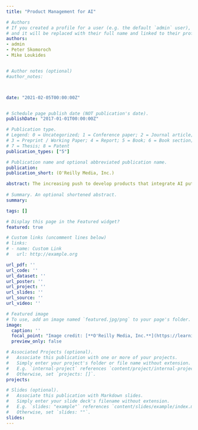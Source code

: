 ```yaml
---
title: "Product Management for AI"

# Authors
# If you created a profile for a user (e.g. the default `admin` user), write the username (folder name) here 
# and it will be replaced with their full name and linked to their profile.
authors:
- admin
- Peter Skomoroch
- Mike Loukides


# Author notes (optional)
#author_notes:



date: "2021-02-05T00:00:00Z"


# Schedule page publish date (NOT publication's date).
publishDate: "2017-01-01T00:00:00Z"

# Publication type.
# Legend: 0 = Uncategorized; 1 = Conference paper; 2 = Journal article;
# 3 = Preprint / Working Paper; 4 = Report; 5 = Book; 6 = Book section;
# 7 = Thesis; 8 = Patent
publication_types: ["5"] 

# Publication name and optional abbreviated publication name.
publication: 
publication_short: (O'Reilly Media, Inc.)

abstract: The increasing push to develop products that integrate AI puts the intersection of AI and product management into sharp focus. AI brings many challenges to traditional product management, including nondeterministic outcomes and the potential for bias against particular groups. These problems aren't insurmountable, but they're real, and they cause many projects to fail before they're deployed. In this report, authors Justin Norman, Pete Skomoroch, and Mike Loukides present four in-depth essays to help business leaders, AI specialists, and data scientists examine what makes AI different. Once you're familiar with the issues, you'll be better prepared to anticipate and solve the problems you face as you develop an AI project and shepherd it into production. Originally published in O'Reilly Radar, each of these essays provides helpful supporting examples.
  
# Summary. An optional shortened abstract.
summary: 

tags: []

# Display this page in the Featured widget?
featured: true

# Custom links (uncomment lines below)
# links:
# - name: Custom Link
#   url: http://example.org

url_pdf: ''
url_code: ''
url_dataset: ''
url_poster: ''
url_project: ''
url_slides: ''
url_source: ''
url_video: ''

# Featured image
# To use, add an image named `featured.jpg/png` to your page's folder. 
image:
  caption: ''
  focal_point: "Image credit: [**O'Reilly Media, Inc.**](https://learning.oreilly.com/library/cover/9781098104207/250w/)"
  preview_only: false

# Associated Projects (optional).
#   Associate this publication with one or more of your projects.
#   Simply enter your project's folder or file name without extension.
#   E.g. `internal-project` references `content/project/internal-project/index.md`.
#   Otherwise, set `projects: []`.
projects:

# Slides (optional).
#   Associate this publication with Markdown slides.
#   Simply enter your slide deck's filename without extension.
#   E.g. `slides: "example"` references `content/slides/example/index.md`.
#   Otherwise, set `slides: ""`.
slides: 
---
```



